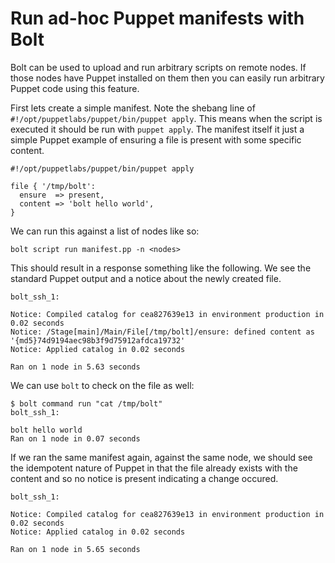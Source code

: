 # Run ad-hoc Puppet manifests with Bolt

Bolt can be used to upload and run arbitrary scripts on remote nodes. If those nodes have Puppet installed on them then you can easily run arbitrary Puppet code using this feature.

First lets create a simple manifest. Note the shebang line of `#!/opt/puppetlabs/puppet/bin/puppet apply`. This means when the script is executed it should be run with `puppet apply`. The manifest itself it just a simple Puppet example of ensuring a file is present with some specific content.

```puppet
#!/opt/puppetlabs/puppet/bin/puppet apply

file { '/tmp/bolt':
  ensure  => present,
  content => 'bolt hello world',
}
```

We can run this against a list of nodes like so:

```
bolt script run manifest.pp -n <nodes>
```

This should result in a response something like the following. We see the standard Puppet output and a notice about the newly created file.

```
bolt_ssh_1:

Notice: Compiled catalog for cea827639e13 in environment production in 0.02 seconds
Notice: /Stage[main]/Main/File[/tmp/bolt]/ensure: defined content as '{md5}74d9194aec98b3f9d75912afdca19732'
Notice: Applied catalog in 0.02 seconds

Ran on 1 node in 5.63 seconds
```

We can use `bolt` to check on the file as well:

```
$ bolt command run "cat /tmp/bolt"
bolt_ssh_1:

bolt hello world
Ran on 1 node in 0.07 seconds
```

If we ran the same manifest again, against the same node, we should see the idempotent nature of Puppet in that the file already exists with the content and so no notice is present indicating a change occured.

```
bolt_ssh_1:

Notice: Compiled catalog for cea827639e13 in environment production in 0.02 seconds
Notice: Applied catalog in 0.02 seconds

Ran on 1 node in 5.65 seconds
```
